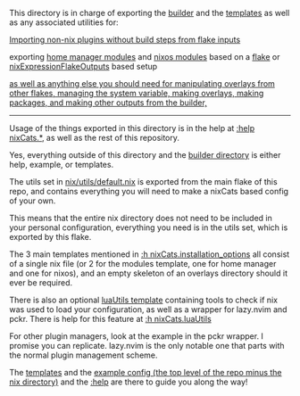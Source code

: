 This directory is in charge of exporting the [builder](../builder) and the [templates](../templates) as well as any associated utilities for:

[Importing non-nix plugins without build steps from flake inputs](./standardPluginOverlay.nix)

exporting [home manager modules](./homeManagerModule.nix) and [nixos modules](./nixosModule.nix) based on a [flake](../templates/fresh) or [nixExpressionFlakeOutputs](../templates/nixExpressionFlakeOutputs) based setup

[as well as anything else you should need for manipulating overlays from other flakes, managing the system variable, making overlays, making packages, and making other outputs from the builder,](./default.nix)

---

Usage of the things exported in this directory is in the help at [:help nixCats.*](../nixCatsHelp), as well as the rest of this repository.

Yes, everything outside of this directory and the [builder directory](../builder) is either help, example, or templates.

The utils set in [nix/utils/default.nix](./default.nix) is exported from the main flake of this repo, and contains everything you will need to make a nixCats based config of your own.

This means that the entire nix directory does not need to be included in your personal configuration, everything you need is in the utils set, which is exported by this flake.

The 3 main templates mentioned in [:h nixCats.installation_options](../nixCatsHelp/installation.txt) all consist of a single nix file (or 2 for the modules template, one for home manager and one for nixos), and an empty skeleton of an overlays directory should it ever be required.

There is also an optional [luaUtils template](../templates/luaUtils) containing tools to check if nix was used to load your configuration, as well as a wrapper for lazy.nvim and pckr. There is help for this feature at [:h nixCats.luaUtils](../nixCatsHelp/luaUtils.txt)

For other plugin managers, look at the example in the pckr wrapper. I promise you can replicate. lazy.nvim is the only notable one that parts with the normal plugin management scheme.

The [templates](../templates) and the [example config (the top level of the repo minus the nix directory)](../..) and the [:help](../nixCatsHelp) are there to guide you along the way!
